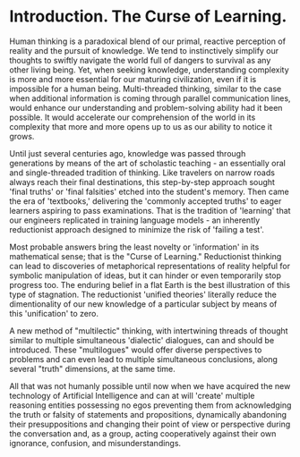 # Introduction. The Curse of Learning.
Human thinking is a paradoxical blend of our primal, reactive perception of reality and the pursuit of knowledge. We tend to instinctively simplify our thoughts to swiftly navigate the world full of dangers to survival as any other living being. Yet, when seeking knowledge, understanding complexity is more and more essential for our maturing civilization, even if it is impossible for a human being. Multi-threaded thinking, similar to the case when additional information is coming through parallel communication lines, would enhance our understanding and problem-solving ability had it been possible. It would accelerate our comprehension of the world in its complexity that more and more opens up to us as our ability to notice it grows.

Until just several centuries ago, knowledge was passed through generations by means of the art of scholastic teaching - an essentially oral and single-threaded tradition of thinking. Like travelers on narrow roads always reach their final destinations, this step-by-step approach sought 'final truths' or 'final falsities' etched into the student's memory. Then came the era of 'textbooks,' delivering the 'commonly accepted truths' to eager learners aspiring to pass examinations. That is the tradition of 'learning' that our engineers replicated in training language models - an inherently reductionist approach designed to minimize the risk of 'failing a test'.

Most probable answers bring the least novelty or 'information' in its mathematical sense; that is the "Curse of Learning." Reductionist thinking can lead to discoveries of metaphorical representations of reality helpful for symbolic manipulation of ideas, but it can hinder or even temporarily stop progress too. The enduring belief in a flat Earth is the best illustration of this type of stagnation. The reductionist 'unified theories' literally reduce the dimentionality of our new knowledge of a particular subject by means of this 'unification' to zero.

A new method of "multilectic" thinking, with intertwining threads of thought similar to multiple simultaneous 'dialectic' dialogues, can and should be introduced. These "multilogues" would offer diverse perspectives to problems and can even lead to multiple simultaneous conclusions, along several "truth" dimensions, at the same time.

All that was not humanly possible until now when we have acquired the new technology of Artificial Intelligence and can at will 'create' multiple reasoning entities possessing no egos preventing them from acknowledging the truth or falsity of statements and propositions, dynamically abandoning their presuppositions and changing their point of view or perspective during the conversation and, as a group, acting cooperatively against their own ignorance, confusion, and misunderstandings.
